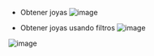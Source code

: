 - Obtener joyas
![image](https://github.com/user-attachments/assets/267b5266-3f36-426b-9449-1daacfb4c249)

- Obtener joyas usando filtros
![image](https://github.com/user-attachments/assets/56552252-9e9d-4195-8cb6-5282a56051a6)

![image](https://github.com/user-attachments/assets/6971ec32-6e2e-41ab-ae74-907198cc2171)

